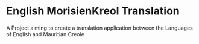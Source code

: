 # English MorisienKreol Translation
 A Project aiming to create a translation application between the Languages of English and Mauritian Creole
